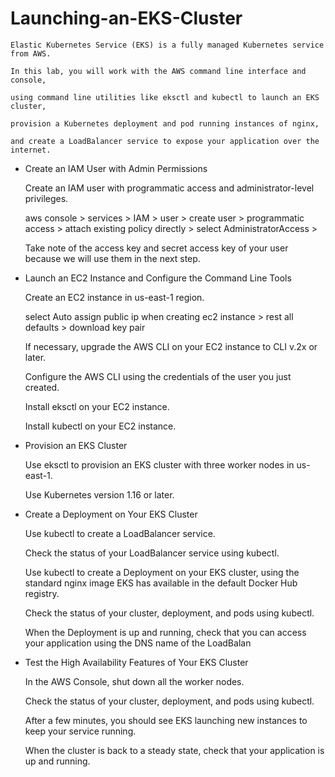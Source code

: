 # Launching-an-EKS-Cluster

    Elastic Kubernetes Service (EKS) is a fully managed Kubernetes service from AWS. 
    
    In this lab, you will work with the AWS command line interface and console, 

    using command line utilities like eksctl and kubectl to launch an EKS cluster, 
    
    provision a Kubernetes deployment and pod running instances of nginx, 
    
    and create a LoadBalancer service to expose your application over the internet.
    
    
 - Create an IAM User with Admin Permissions
    
    Create an IAM user with programmatic access and administrator-level privileges.
    
    aws console > services > IAM > user > create user > programmatic access > attach existing policy directly > select AdministratorAccess > 
    
    Take note of the access key and secret access key of your user because we will use them in the next step.
    
    
- Launch an EC2 Instance and Configure the Command Line Tools
    
    Create an EC2 instance in us-east-1 region. 
    
    select Auto assign public ip when creating ec2 instance > rest all defaults > download key pair
    
    
    If necessary, upgrade the AWS CLI on your EC2 instance to CLI v.2x or later.
    
    Configure the AWS CLI using the credentials of the user you just created.
    
    Install eksctl on your EC2 instance.
    
    Install kubectl on your EC2 instance.


- Provision an EKS Cluster

    Use eksctl to provision an EKS cluster with three worker nodes in us-east-1.
    
    Use Kubernetes version 1.16 or later.
       
    
- Create a Deployment on Your EKS Cluster     
    
    Use kubectl to create a LoadBalancer service.
    
    Check the status of your LoadBalancer service using kubectl.
    
    Use kubectl to create a Deployment on your EKS cluster, using the standard nginx image EKS has available in the default Docker Hub registry.
    
    Check the status of your cluster, deployment, and pods using kubectl.
    
    When the Deployment is up and running, check that you can access your application using the DNS name of the LoadBalan


- Test the High Availability Features of Your EKS Cluster 

    In the AWS Console, shut down all the worker nodes.
    
    Check the status of your cluster, deployment, and pods using kubectl.
    
    After a few minutes, you should see EKS launching new instances to keep your service running.
    
    When the cluster is back to a steady state, check that your application is up and running.




